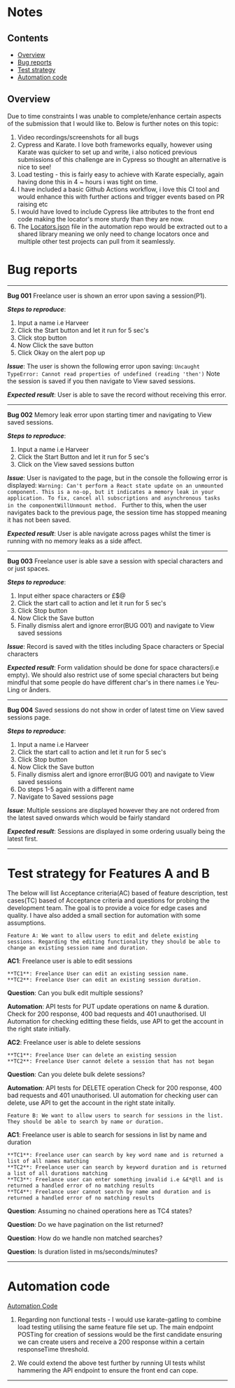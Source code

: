 # Notes

## Contents

- [Overview](#overview)
- [Bug reports](#bug-reports)
- [Test strategy](#test-strategy-for-features-a-and-b)
- [Automation code](#automation-code)



## Overview

Due to time constraints I was unable to complete/enhance certain aspects of the submission that I would like to. Below is further notes on this topic:

1. Video recordings/screenshots for all bugs
2. Cypress and Karate. I love both frameworks equally, however using Karate was quicker to set up and write, i also noticed previous
   submissions of this challenge are in Cypress so thought an alternative is nice to see!
3. Load testing - this is fairly easy to achieve with Karate especially, again having done this in 4 ~ hours i was tight on time. 
4. I have included a basic Github Actions workflow, i love this CI tool and would enhance this with further actions and trigger events based on PR raising etc
5. I would have loved to include Cypress like attributes to the front end code making the locator's more sturdy than they are now.
6. The [Locators.json](https://github.com/harv-singh/pento-qa-challenge/blob/master/src/test/java/locators.json) file in the automation repo would be extracted out to a shared library meaning we only need to change locators once and multiple other test projects can pull from it seamlessly.


# Bug reports

------------------------------------------------------------------------------------------------------------------------------------------------------------------------
**Bug 001** Freelance user is shown an error upon saving a session(P1).

***Steps to reproduce***:
1. Input a name i.e Harveer 
2. Click the Start button and let it run for 5 sec's
3. Click stop button
4. Now Click the save button
5. Click Okay on the alert pop up 

***Issue***: The user is shown the following error upon saving: ``Uncaught TypeError: Cannot read properties of undefined (reading 'then')``
Note the session is saved if you then navigate to View saved sessions.

***Expected result***: User is able to save the record without receiving this error.

------------------------------------------------------------------------------------------------------------------------------------------------------------------------

**Bug 002** Memory leak error upon starting timer and navigating to View saved sessions.

***Steps to reproduce***:
1. Input a name i.e Harveer 
2. Click the Start Button and let it run for 5 sec's
3. Click on the View saved sessions button

***Issue***: User is navigated to the page, but in the console the following error is displayed: ``Warning: Can't perform a React state update on an unmounted 
component. This is a no-op, but it indicates a memory leak in your application. To fix, cancel all subscriptions and asynchronous tasks in the componentWillUnmount method.
``
Further to this, when the user navigates back to the previous page, the session time has stopped meaning it has not been saved.

***Expected result***: User is able navigate across pages whilst the timer is running with no memory leaks as a side affect. 


------------------------------------------------------------------------------------------------------------------------------------------------------------------------

**Bug 003** Freelance user is able save a session with special characters and or just spaces. 

***Steps to reproduce***:
1. Input either space characters or £$@
2. Click the start call to action and let it run for 5 sec's
3. Click Stop button
4. Now Click the Save button
5. Finally dismiss alert and ignore error(BUG 001) and navigate to View saved sessions 


***Issue***: Record is saved with the titles including Space characters or Special characters

***Expected result***: Form validation should be done for space characters(i.e empty). We should also restrict use of some special characters
but being mindful that some people do have different char's in there names i.e Yeu-Ling or ånders.

------------------------------------------------------------------------------------------------------------------------------------------------------------------------

**Bug 004** Saved sessions do not show in order of latest time on View saved sessions page.

***Steps to reproduce***:
1. Input a name i.e Harveer 
2. Click the start call to action and let it run for 5 sec's
3. Click Stop button
4. Now Click the Save button
5. Finally dismiss alert and ignore error(BUG 001) and navigate to View saved sessions 
6. Do steps 1-5 again with a different name
7. Navigate to Saved sessions page

***Issue***: Multiple sessions are displayed however they are not ordered from the latest saved onwards which would be fairly standard

***Expected result***: Sessions are displayed in some ordering usually being the latest first. 



------------------------------------------------------------------------------------------------------------------------------------------------------------------------
# Test strategy for Features A and B

The below will list Acceptance criteria(AC) based of feature description, test cases(TC) based of Acceptance criteria and questions for probing the development team.
The goal is to provide a voice for edge cases and quality. I have also added a small section for automation with some assumptions. 

`Feature A: We want to allow users to edit and delete existing sessions. Regarding the editing functionality they should be able to change an existing session name and duration.`

**AC1**: Freelance user is able to edit sessions

    **TC1**: Freelance User can edit an existing session name.
    **TC2**: Freelance User can edit an existing session duration. 
    
**Question**: Can you bulk edit multiple sessions?

**Automation**: API tests for PUT update operations on name & duration. 
                Check for 200 response, 400 bad requests and 401 unauthorised.
                UI Automation for checking editting these fields, use API to get the account in the right state initially.
       
**AC2**: Freelance user is able to delete sessions

    **TC1**: Freelance User can delete an existing session
    **TC2**: Freelance User cannot delete a session that has not began
    
**Question**: Can you delete bulk delete sessions?

**Automation**: API tests for DELETE operation
                Check for 200 response, 400 bad requests and 401 unauthorised.
                UI automation for checking user can delete, use API to get the account in the right state initally. 

`Feature B: We want to allow users to search for sessions in the list. They should be able to search by name or duration.`

**AC1**: Freelance user is able to search for sessions in list by name and duration
    
    **TC1**: Freelance user can search by key word name and is returned a list of all names matching
    **TC2**: Freelance user can search by keyword duration and is returned a list of all durations matching 
    **TC3**: Freelance user can enter something invalid i.e &£*@ll and is returned a handled error of no matching results
    **TC4**: Freelance user cannot search by name and duration and is returned a handled error of no matching results
    
**Question**: Assuming no chained operations here as TC4 states?

**Question**: Do we have pagination on the list returned?

**Question**: How do we handle non matched searches?

**Question**: Is duration listed in ms/seconds/minutes?
        
------------------------------------------------------------------------------------------------------------------------------------------------------------------------
# Automation code

[Automation Code ](https://github.com/harv-singh/pento-qa-challenge)

1. Regarding non functional tests - I would use karate-gatling to combine load testing utilising the same feature file set up. The main endpoint POSTing for creation of sessions would be the first candidate ensuring we can create users and receive a 200 response within a certain responseTime threshold. 

2. We could extend the above test further by running UI tests whilst hammering the API endpoint to ensure the front end can cope. 


------------------------------------------------------------------------------------------------------------------------------------------------------------------------

